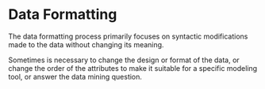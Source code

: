 Data Formatting
==============

The data formatting process primarily focuses on syntactic modifications made to the data without changing its meaning.

Sometimes is necessary to change the design or format of the data, or change the order of the attributes to make it suitable for a specific modeling tool, or answer the data mining question.
